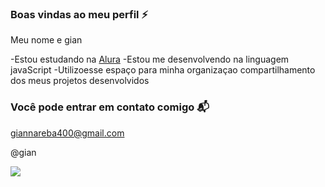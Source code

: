  ### Boas vindas ao meu perfil ⚡
 
Meu nome e gian

-Estou estudando na [Alura](https://www.alura.com.br)
-Estou me desenvolvendo na linguagem javaScript
-Utilizoesse espaço para minha organizaçao compartilhamento dos meus projetos desenvolvidos

### Você pode entrar em contato comigo 📬

giannareba400@gmail.com

@gian

![](https://media1.tenor.com/m/3D1C5I4742sAAAAC/cristiano-ronaldo-ronaldo.gif)
